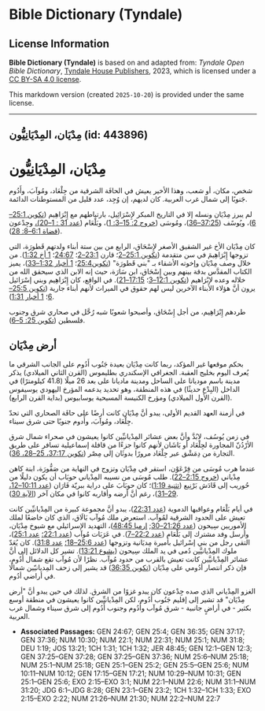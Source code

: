 # Bible Dictionary (Tyndale)

## License Information

**Bible Dictionary (Tyndale)** is based on and adapted from: _Tyndale Open Bible Dictionary_, [Tyndale House Publishers](https://tyndaleopenresources.com/), 2023, which is licensed under a [CC BY-SA 4.0 license](https://creativecommons.org/licenses/by-sa/4.0/legalcode.en).

This markdown version (created `2025-10-20`) is provided under the same license.



--------------------------------

## مِدْيَان، المِدْيَانِيُّون (id: 443896)

مِدْيَان، المِدْيَانِيُّون
==========================

شخص، مكان، أو شعب، وهذا الأخير يعيش في الحافَة الشرقية من جِلْعَاد، ومُوآبَ، وأَدُوم جَنوبًا إلى شمال غرب العربية. كان لديهم، إن وُجِد، عدد قليل من المستوطنات الدائمة.

لم يبرز مِدْيَان ونسله إلا في التاريخ المبكر لإِسْرَائِيل، بارتباطهم مع إِبْرَاهِيم ([تكوين 25:1–6](https://ref.ly/Gen25:1-Gen25:6))، ويُوسًف ([37:25–36](https://ref.ly/Gen37:25-Gen37:36))، ومُوسَى ([خروج 2: 15–3: 1](https://ref.ly/Exod2:15-Exod3:1))، وبَلْعَام ([ع](https://ref.ly/Num22:1-Num22:6)[دد 31 : 1–20\)،](https://ref.ly/Num31:1-Num31:20) وجِدْعون ([قضاة 6:1–8: 28](https://ref.ly/Judg6:1-Judg8:28)).

كان مِدْيَان الأخ غير الشقيق الأصغر لإِسْحَاق، الرابع من بين ستة أبناء ولدتهم قَطورَة، التي تزوجها إِبْرَاهِيمَ في سن متقدمة ([تكوين 25:1–2](https://ref.ly/Gen25:1-Gen25:2)؛ قارن [23:1–2](https://ref.ly/Gen23:1-Gen23:2)؛ [24:67](https://ref.ly/Gen24:67)؛ [1 أخ 1:32](https://ref.ly/1Chr1:32)). من خلال وصف مِدْيَان وإخوته الأشقاء بـ "بني قَطورَة" ([تكوين25:4](https://ref.ly/Gen25:4)؛ [1 أخبار 1:32–33](https://ref.ly/1Chr1:32-1Chr1:33))، يميز الكتاب المقدَّس بدقة بينهم وبين إِسْحَاق، ابن سَارَة، حيث إنه الابن الذي سيحقق الله من خلاله وعده لإبْرَاهيم ([تكوين 12:1–3](https://ref.ly/Gen12:1-Gen12:3)؛ [17:15–21](https://ref.ly/Gen17:15-Gen17:21)). في الواقع، كان إِبْرَاهِيم وبني إسْرَائيل يرون أنَّ هؤلاء الأبناء الآخرين ليس لهم حقوق في الميراث لأنهم أبناء جارية ([تكوين 25:5–6](https://ref.ly/Gen25:5-Gen25:6)؛ [1 أخبار 1:31](https://ref.ly/1Chr1:31)).

طردهم إِبْرَاهِيم، من أجل إِسْحَاق، وأصبحوا شعوبًا شبه رُحَّل في صحاري شرق وجنوب فلسطين ([تكوين 25: 5–6](https://ref.ly/Gen25:5-Gen25:6)).

أرض مِدْيَان
------------

بحكم موقعها غير المؤكد، ربما كانت مِدْيَان بعيدة جَنُوب أَدُوم على الجانب الشرقي ما يُعرف اليوم بخليج العقبة. الجغرافي الإسكندري بطليموس (القرن الثاني الميلادي) يذكر مدينة باسم موديانا على الساحل ومدينة ماديانا على بعد 26 ميلًا (41\.8 كيلومترًا) في الداخل (البِدْع حديثًا) في هذه المنطقة، وهو تحديد يدعمه المؤرخ اليهودي يوسيفوس (القرن الأول الميلادي) ومؤرخ الكنيسة المسيحية يوسابيوس (بداية القرن الرابع).

في أزمنة العهد القديم الأولى، يبدو أنَّ مِدْيَان كانت أرضًا على حافَة الصحاري التي تحدّ جِلْعَاد، ومُوآبَ، وأَدوم جنوبًا حتى شرق سيناء.

في زمن يُوسُف، لابُدَّ وأنَّ بعض عشائر المِدْيانيِّين كانوا يعيشون في صحراء شمال شرق الأرْدُنّ المجاورة لجِلْعَاد أو بَاشَان لأنهم كانوا جزءًا من قافلة إسماعيلية تسافر على طريق التجارة من دِمَشْق عبر جِلْعَاد مرورًا بدوثَان إلى مِصْر ([تكوين 37:17، 25–28، 36](https://ref.ly/Gen37:17,Gen37:25-Gen37:28,Gen37:36)).

عندما هرب مُوسَى من فِرْعَوْن، استقر في مِدْيَان وتزوج في النهاية من صَفُّورَة، ابنة كاهن مِدْياني ([خروج 2:15–22](https://ref.ly/Exod2:15-Exod2:22)). طلب مُوسَى من نسيبه المِدْياني حوبَاب أن يكون دليلًا من حُوريب إلى قَادَش بَرْنِيع ([تثنية 1:19](https://ref.ly/Deut1:19))؛ كان حوبَابَ على دراية ببريّة فَارَان ([عدد 10:11–12، 29–31](https://ref.ly/Num10:11-Num10:12,Num10:29-Num10:31))، رغم أنَّ أرضه وأقاربه كانوا في مكان آخر ([الآية 30](https://ref.ly/Num10:30)).

في أيام بَلْعَام وعواقبها الدموية ([عدد 22:31](https://ref.ly/Num22:31))، يبدو أنَّ مجموعة كبيرة من المِدْيانيِّين كانت تعيش على الحدود الشرقية لمُوآب. استعرض ملك مُوآب بَالَاق، الذي كان خاضعًا لملك الأموريين سِيحون ([عدد 21:26–30](https://ref.ly/Num21:26-Num21:30); [إرميا 48:45](https://ref.ly/Jer48:45))، التهديد الإسرائيلي مع شيوخ مِدْيَان، وأُرسل وفد مشترك إلى بَلْعَام ([عدد 22:2–7](https://ref.ly/Num22:2-Num22:7)). في عَرَبَات مُوآب ([عدد 22:1؛](https://ref.ly/Num22:1) [عدد 25:1](https://ref.ly/Num25:1))، التقى رجل من بني إسْرائيل بأميرة مِديَانية وتزوجها ([عدد 25:6–18؛](https://ref.ly/Num25:6-Num25:18) [عدد 31:8](https://ref.ly/Num31:8)). كان يُعَدّ ملوك المِدْيانيَّين دُمى في يد الملك سِيحون ([يشوع 13:21](https://ref.ly/Josh13:21)). تشير كل الدلائل إلى أنَّ عشائر المِدْيانيَّين كانت تعيش بالقرب من حدود مُوآب. نظرًا لأن مُوآب تقع شمال أَدُوم، فإن ذكر انتصار أدُومي على مِدْيَان ([تكوين 36:35](https://ref.ly/Gen36:35)) قد يشير إلى زحف المِديانيّين شمالًا في أراضي أدُوم.

الغزو المِدْياني الذي صده جِدْعون كان يبدو غزوًا من الشرق. لذلك في حين يبدو أنَّ "أرض مِدْيَان" قد تشير إلى إقليم جَنُوب أَدُوم، لكن المِدْيانيِّين كانوا يعيشون في منطقة أوسع بكثير \- في أراضٍ جانبية \- شرق مُوآب وأَدُوم وجنوب أَدُوم إلى شرق سيناء وشمال غرب العربية.

* **Associated Passages:** GEN 24:67; GEN 25:4; GEN 36:35; GEN 37:17; GEN 37:36; NUM 10:30; NUM 22:1; NUM 22:31; NUM 25:1; NUM 31:8; DEU 1:19; JOS 13:21; 1CH 1:31; 1CH 1:32; JER 48:45; GEN 12:1–GEN 12:3; GEN 37:25–GEN 37:28; GEN 37:25–GEN 37:36; NUM 25:6–NUM 25:18; NUM 25:1–NUM 25:18; GEN 25:1–GEN 25:2; GEN 25:5–GEN 25:6; NUM 10:11–NUM 10:12; GEN 17:15–GEN 17:21; NUM 10:29–NUM 10:31; GEN 25:1–GEN 25:6; EXO 2:15–EXO 3:1; NUM 22:1–NUM 22:6; NUM 31:1–NUM 31:20; JDG 6:1–JDG 8:28; GEN 23:1–GEN 23:2; 1CH 1:32–1CH 1:33; EXO 2:15–EXO 2:22; NUM 21:26–NUM 21:30; NUM 22:2–NUM 22:7

